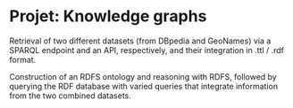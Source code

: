 # Projet: Knowledge graphs 

Retrieval of two different datasets (from DBpedia and GeoNames) via a SPARQL endpoint and an API, respectively, and their integration in .ttl / .rdf format.

Construction of an RDFS ontology and reasoning with RDFS, followed by querying the RDF database with varied queries that integrate information from the two combined datasets.
